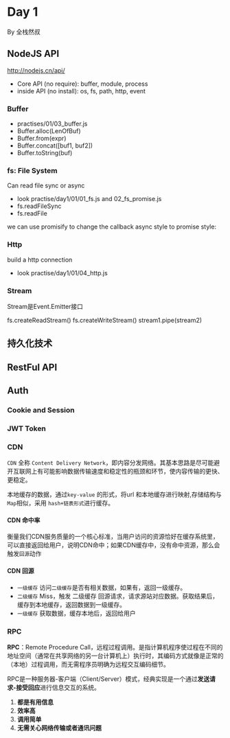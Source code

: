 # Day 1

<NodeJS And Server>

By 全栈然叔

## NodeJS API

http://nodejs.cn/api/

- Core API (no require): buffer, module, process
- inside API (no install): os, fs, path, http, event

### Buffer

- practises/01/03_buffer.js
- Buffer.alloc(LenOfBuf)
- Buffer.from(expr)
- Buffer.concat([buf1, buf2])
- Buffer.toString(buf)

### fs: File System

Can read file sync or async 

- look practise/day1/01/01_fs.js and 02_fs_promise.js
- fs.readFileSync
- fs.readFile

we can use promisify to change the callback async style to promise style:

### Http 
build a http connection

- look practise/day1/01/04_http.js


### Stream

Stream是Event.Emitter接口

fs.createReadStream()
fs.createWriteStream()
stream1.pipe(stream2)

## 持久化技术

## RestFul API

## Auth

### Cookie and Session

### JWT Token

### CDN

`CDN` 全称 `Content Delivery Network`，即内容分发网络。其基本思路是尽可能避开互联网上有可能影响数据传输速度和稳定性的瓶颈和环节，使内容传输的更快、更稳定。

本地缓存的数据，通过`key-value` 的形式，将url 和本地缓存进行映射,存储结构与 `Map`相似，采用 `hash+链表形式`进行缓存。

#### CDN 命中率

衡量我们CDN服务质量的一个核心标准，当用户访问的资源恰好在缓存系统里，可以直接返回给用户，说明CDN命中；如果CDN缓存中，没有命中资源，那么会触发`回源`动作

#### CDN 回源
- `一级缓存` 访问`二级缓存`是否有相关数据，如果有，返回一级缓存。
- `二级缓存` Miss，触发 二级缓存 回源请求，请求源站对应数据。获取结果后，缓存到本地缓存，返回数据到一级缓存。
- `一级缓存` 获取数据，缓存本地后，返回给用户

### RPC

**RPC**：Remote Procedure Call，远程过程调用。是指计算机程序使过程在不同的地址空间（通常在共享网络的另一台计算机上）执行时，其编码方式就像是正常的（本地）过程调用，而无需程序员明确为远程交互编码细节。

RPC是一种服务器-客户端（Client/Server）模式，经典实现是一个通过**发送请求-接受回应**进行信息交互的系统。

1. **都是有用信息**
2. **效率高**
3. **调用简单**
4. **无需关心网络传输或者通讯问题**